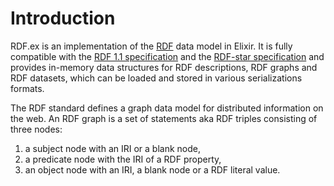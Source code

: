 # Introduction

RDF.ex is an implementation of the [RDF](https://www.w3.org/TR/rdf11-primer/) data model in Elixir. 
It is fully compatible with the [RDF 1.1 specification](http://www.w3.org/TR/rdf11-concepts/) and the [RDF-star specification](https://w3c.github.io/rdf-star/cg-spec) and provides in-memory data structures for RDF descriptions, RDF graphs and RDF datasets, which can be loaded and stored in various serializations formats.

The RDF standard defines a graph data model for distributed information on the web. An RDF graph is a set of statements aka RDF triples consisting of three nodes:

1. a subject node with an IRI or a blank node,
2. a predicate node with the IRI of a RDF property, 
3. an object node with an IRI, a blank node or a RDF literal value.

